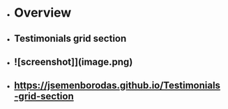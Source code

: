 - # Overview
- ## Testimonials grid section
- ## ![screenshot]](image.png)
- ## https://jsemenborodas.github.io/Testimonials-grid-section
